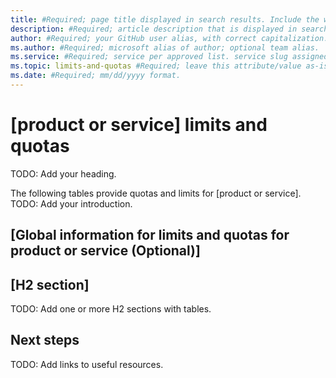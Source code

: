 ```yaml
---
title: #Required; page title displayed in search results. Include the words "limits," quotas," or both, as appropriate. Include the brand.
description: #Required; article description that is displayed in search results. Include the words "limits," quotas," or both, as appropriate.
author: #Required; your GitHub user alias, with correct capitalization.
ms.author: #Required; microsoft alias of author; optional team alias.
ms.service: #Required; service per approved list. service slug assigned to your service by ACOM.
ms.topic: limits-and-quotas #Required; leave this attribute/value as-is.
ms.date: #Required; mm/dd/yyyy format.
---
```


<!--
Remove all the comments in this template before you sign-off or merge to the 
main branch.

This template provides the basic structure of a Limits and quotas article pattern. See the
[instructions - Limits and quotas](../level4/article-limits-and-quotas.md) in the pattern library.

You can provide feedback about this template at: https://aka.ms/patterns-feedback

A _limits and quotas_ article lists the extent or thresholds to which
resources and settings can be allocated and sized within the scope
of an account or subscription. 

Quotas are sometimes modifiable, and instructions for how to adjust or request 
changes are sometimes included in the article if applicable.

-->

<!-- 1. H1 --------------------------------------------------------------------

Required: Preferred wording: "<product or service> limits and quotas".

The headline (H1) is the primary heading at the top of the article.
Pick an H1 that clearly conveys what the content's about.

-->

# [product or service] limits and quotas
TODO: Add your heading.

<!-- 2. Introduction ----------------------------------------------------------

Give a brief introduction to the article.

If your article includes several sections with different limits and quotas,
consider explaining the types, unless that information is obvious from the
section headers.

Include any notes that apply to all limits and quotas for the product or
service.

-->

The following tables provide quotas and limits for [product or service].
TODO: Add your introduction.

<!-- 3. Explanatory H2 sections -----------------------------------------------

Optional: Include explanations necessary for limits and quotas, such as
Managing limits.

Use this section for general information too substantial to put in the
introduction. For information about specific limits and quotas, include in
the relevant H2 instead. 

-->

## [Global information for limits and quotas for product or service (Optional)]

<!-- 4. Limits and quotas table H2 sections -----------------------------------

Required one or more H2 sections, each with a short introduction, a table
summarizing limits and quotas, and any relevant notes.

Divide your limits and quotas as appropriate. For instance, "Common limits" in
one section, limits for different tier types in another. Or "Account limits", 
"Asset limits", "Storage limits", and others.

Include short explanations in the table with the limit or in a separate notes
column. 

Include information common to all the resources in the table as notes or text
in the section introduction.

-->

## [H2 section]
TODO: Add one or more H2 sections with tables.

<!-- 4. Next steps ------------------------------------------------------------

Include one to three links to articles the customer might find useful.
Use a list or introduce the links in a brief paragraph.

Unless the article titles offer the customer enough information about
why a resource would be useful for them, include some text, such as
"For more information about usage amounts . . ." or "After you set quotas and
limits that apply to [product or service], the suggested next step is 
[product or service] architecture."

-->

## Next steps
TODO: Add links to useful resources.

<!--
Remove all the comments in this template before you sign-off or merge to the
main branch.

-->